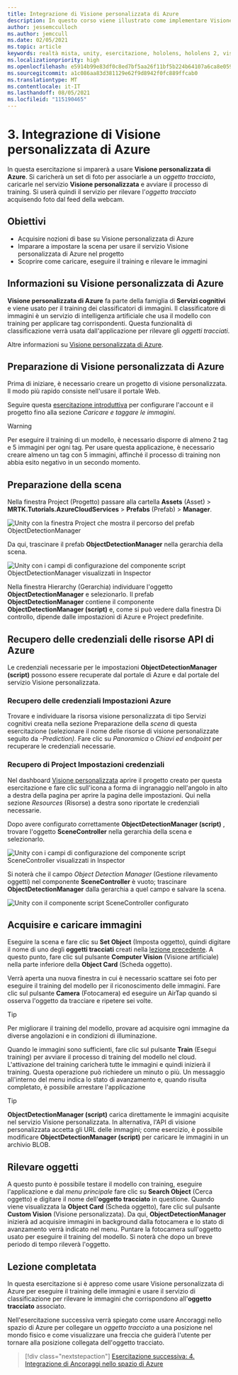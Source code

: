 ```yaml
---
title: Integrazione di Visione personalizzata di Azure
description: In questo corso viene illustrato come implementare Visione personalizzata di Azure in un'applicazione di realtà mista per HoloLens 2.
author: jessemcculloch
ms.author: jemccull
ms.date: 02/05/2021
ms.topic: article
keywords: realtà mista, unity, esercitazione, hololens, hololens 2, visione personalizzata di azure, servizi cognitivi di azure, servizi cloud di azure, Windows 10
ms.localizationpriority: high
ms.openlocfilehash: e5914b99e83df0c8ed7bf5aa26f11bf5b224b64107a6ca8e05994bc6ee41147f
ms.sourcegitcommit: a1c086aa83d381129e62f9d8942f0fc889ffcab0
ms.translationtype: MT
ms.contentlocale: it-IT
ms.lasthandoff: 08/05/2021
ms.locfileid: "115190465"
---
```

# <a name="3-integrating-azure-custom-vision"></a>3. Integrazione di Visione personalizzata di Azure

In questa esercitazione si imparerà a usare **Visione personalizzata di Azure**. Si caricherà un set di foto per associarle a un *oggetto tracciato*, caricarle nel servizio **Visione personalizzata** e avviare il processo di training. Si userà quindi il servizio per rilevare l'*oggetto tracciato* acquisendo foto dal feed della webcam.

## <a name="objectives"></a>Obiettivi

* Acquisire nozioni di base su Visione personalizzata di Azure
* Imparare a impostare la scena per usare il servizio Visione personalizzata di Azure nel progetto
* Scoprire come caricare, eseguire il training e rilevare le immagini

## <a name="understanding-azure-custom-vision"></a>Informazioni su Visione personalizzata di Azure

**Visione personalizzata di Azure** fa parte della famiglia di **Servizi cognitivi** e viene usato per il training dei classificatori di immagini. Il classificatore di immagini è un servizio di intelligenza artificiale che usa il modello con training per applicare tag corrispondenti. Questa funzionalità di classificazione verrà usata dall'applicazione per rilevare gli *oggetti tracciati*.

Altre informazioni su [Visione personalizzata di Azure](/azure/cognitive-services/custom-vision-service/home).

## <a name="preparing-azure-custom-vision"></a>Preparazione di Visione personalizzata di Azure

Prima di iniziare, è necessario creare un progetto di visione personalizzata. Il modo più rapido consiste nell'usare il portale Web.

Seguire questa [esercitazione introduttiva](/azure/cognitive-services/custom-vision-service/getting-started-build-a-classifier#choose-training-images) per configurare l'account e il progetto fino alla sezione *Caricare e taggare le immagini*.

> [!WARNING]
> Per eseguire il training di un modello, è necessario disporre di almeno 2 tag e 5 immagini per ogni tag. Per usare questa applicazione, è necessario creare almeno un tag con 5 immagini, affinché il processo di training non abbia esito negativo in un secondo momento.

## <a name="preparing-the-scene"></a>Preparazione della scena

Nella finestra Project (Progetto) passare alla cartella **Assets** (Asset)  > **MRTK.Tutorials.AzureCloudServices** > **Prefabs** (Prefab)  > **Manager**.

![Unity con la finestra Project che mostra il percorso del prefab ObjectDetectionManager](images/mr-learning-azure/tutorial3-section4-step1-1.png)

Da qui, trascinare il prefab **ObjectDetectionManager** nella gerarchia della scena.

![Unity con i campi di configurazione del componente script ObjectDetectionManager visualizzati in Inspector](images/mr-learning-azure/tutorial3-section4-step1-2.png)

Nella finestra Hierarchy (Gerarchia) individuare l'oggetto **ObjectDetectionManager** e selezionarlo.
Il prefab **ObjectDetectionManager** contiene il componente **ObjectDetectionManager (script)** e, come si può vedere dalla finestra Di controllo, dipende dalle impostazioni di Azure e Project predefinite.

## <a name="retrieving-azure-api-resource-credentials"></a>Recupero delle credenziali delle risorse API di Azure

Le credenziali necessarie per le impostazioni **ObjectDetectionManager (script)** possono essere recuperate dal portale di Azure e dal portale del servizio Visione personalizzata.

### <a name="retrieving-azure-settings-credentials"></a>Recupero delle credenziali Impostazioni Azure

Trovare e individuare la risorsa  visione personalizzata di tipo Servizi cognitivi creata nella sezione Preparazione della *scena* di questa esercitazione (selezionare il nome delle risorse di visione personalizzate seguito da *-Prediction).* Fare clic su *Panoramica* o *Chiavi ed endpoint* per recuperare le credenziali necessarie.

### <a name="retrieving-project-settings-credentials"></a>Recupero di Project Impostazioni credenziali

Nel dashboard [Visione personalizzata](https://www.customvision.ai/projects) aprire il progetto creato per questa esercitazione e fare clic sull'icona a forma di ingranaggio nell'angolo in alto a destra della pagina per aprire la pagina delle impostazioni. Qui nella sezione *Resources* (Risorse) a destra sono riportate le credenziali necessarie.

Dopo avere configurato correttamente **ObjectDetectionManager (script)** , trovare l'oggetto **SceneController** nella gerarchia della scena e selezionarlo.

![Unity con i campi di configurazione del componente script SceneController visualizzati in Inspector](images/mr-learning-azure/tutorial3-section4-step1-3.png)

Si noterà che il campo *Object Detection Manager* (Gestione rilevamento oggetti) nel componente **SceneController** è vuoto; trascinare **ObjectDetectionManager** dalla gerarchia a quel campo e salvare la scena.

![Unity con il componente script SceneController configurato](images/mr-learning-azure/tutorial3-section4-step1-4.png)

## <a name="take-and-upload-images"></a>Acquisire e caricare immagini

Eseguire la scena e fare clic su **Set Object** (Imposta oggetto), quindi digitare il nome di uno degli **oggetti tracciati** creati nella [lezione precedente](mr-learning-azure-02.md). A questo punto, fare clic sul pulsante **Computer Vision** (Visione artificiale) nella parte inferiore della **Object Card** (Scheda oggetto).

Verrà aperta una nuova finestra in cui è necessario scattare sei foto per eseguire il training del modello per il riconoscimento delle immagini. Fare clic sul pulsante **Camera** (Fotocamera) ed eseguire un AirTap quando si osserva l'oggetto da tracciare e ripetere sei volte.

> [!TIP]
> Per migliorare il training del modello, provare ad acquisire ogni immagine da diverse angolazioni e in condizioni di illuminazione.

Quando le immagini sono sufficienti, fare clic sul pulsante **Train** (Esegui training) per avviare il processo di training del modello nel cloud. L'attivazione del training caricherà tutte le immagini e quindi inizierà il training. Questa operazione può richiedere un minuto o più. Un messaggio all'interno del menu indica lo stato di avanzamento e, quando risulta completato, è possibile arrestare l'applicazione

> [!TIP]
> **ObjectDetectionManager (script)** carica direttamente le immagini acquisite nel servizio Visione personalizzata. In alternativa, l'API di visione personalizzata accetta gli URL delle immagini; come esercizio, è possibile modificare **ObjectDetectionManager (script)** per caricare le immagini in un archivio BLOB.

## <a name="detect-objects"></a>Rilevare oggetti

A questo punto è possibile testare il modello con training, eseguire l'applicazione e dal *menu principale* fare clic su **Search Object** (Cerca oggetto) e digitare il nome dell'**oggetto tracciato** in questione. Quando viene visualizzata la **Object Card** (Scheda oggetto), fare clic sul pulsante **Custom Vision** (Visione personalizzata). Da qui, **ObjectDetectionManager** inizierà ad acquisire immagini in background dalla fotocamera e lo stato di avanzamento verrà indicato nel menu. Puntare la fotocamera sull'oggetto usato per eseguire il training del modello. Si noterà che dopo un breve periodo di tempo rileverà l'oggetto.

## <a name="congratulations"></a>Lezione completata

In questa esercitazione si è appreso come usare Visione personalizzata di Azure per eseguire il training delle immagini e usare il servizio di classificazione per rilevare le immagini che corrispondono all'**oggetto tracciato** associato.

Nell'esercitazione successiva verrà spiegato come usare Ancoraggi nello spazio di Azure per collegare un *oggetto tracciato* a una posizione nel mondo fisico e come visualizzare una freccia che guiderà l'utente per tornare alla posizione collegata dell'oggetto tracciato.

> [!div class="nextstepaction"]
> [Esercitazione successiva: 4. Integrazione di Ancoraggi nello spazio di Azure](mr-learning-azure-04.md)
